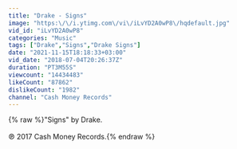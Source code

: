 ```yaml
---
title: "Drake - Signs"
image: "https:\/\/i.ytimg.com\/vi\/iLvYD2A0wP8\/hqdefault.jpg"
vid_id: "iLvYD2A0wP8"
categories: "Music"
tags: ["Drake","Signs","Drake Signs"]
date: "2021-11-15T18:18:33+03:00"
vid_date: "2018-07-04T20:26:37Z"
duration: "PT3M55S"
viewcount: "14434483"
likeCount: "87862"
dislikeCount: "1982"
channel: "Cash Money Records"
---
```

{% raw %}&quot;Signs&quot; by Drake.<br /><br />℗ 2017 Cash Money Records.{% endraw %}
